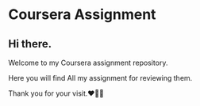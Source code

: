 # Coursera Assignment

## Hi there.
Welcome to my Coursera assignment repository.

Here you will find All my assignment for reviewing them.

Thank you for your visit.❤👋🏼
